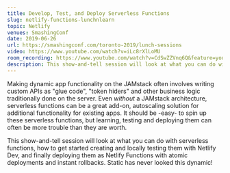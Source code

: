 ```yaml
---
title: Develop, Test, and Deploy Serverless Functions
slug: netlify-functions-lunchnlearn
topic: Netlify
venues: SmashingConf
date: 2019-06-26
url: https://smashingconf.com/toronto-2019/lunch-sessions
video: https://www.youtube.com/watch?v=iLc8rXlLoMU
room_recording: https://www.youtube.com/watch?v=CdSwZZVnq6Q&feature=youtu.be
description: This show-and-tell session will look at what you can do with serverless functions, how to get started creating and locally testing them with Netlify Dev, and finally deploying them as Netlify Functions with atomic deployments and instant rollbacks.
---
```


Making dynamic app functionality on the JAMstack often involves writing custom APIs as "glue code", "token hiders" and other business logic traditionally done on the server. Even _without_ a JAMstack architecture, serverless functions can be a great add-on, autoscaling solution for additional functionality for existing apps. It should be -easy- to spin up these serverless functions, but learning, testing and deploying them can often be more trouble than they are worth.

This show-and-tell session will look at what you can do with serverless functions, how to get started creating and locally testing them with Netlify Dev, and finally deploying them as Netlify Functions with atomic deployments and instant rollbacks. Static has never looked this dynamic!

